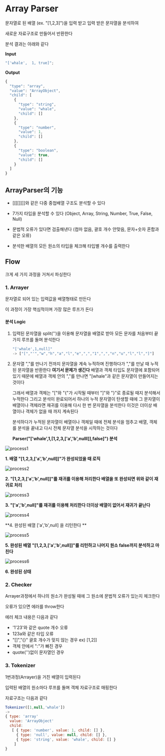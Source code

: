 # Array Parser

문자열로 된 배열 (ex. "[1,2,3]")을 입력 받고 입력 받은 문자열을 분석하여

새로운 자료구조로 만들어서 반환한다

분석 결과는 아래와 같다

**Input**

```js
"['whale',  1, true]";
```

**Output**

```js
{
  "type": "array",
  "value": "ArrayObject",
  "child": [
    {
      "type": "string",
      "value": "whale",
      "child": []
    },
    {
      "type": "number",
      "value": 1,
      "child": []
    },
    {
      "type": "boolean",
      "value": true,
      "child": []
    }
  ]
}
```

## ArrayParser의 기능

- [[[[]]]]와 같은 다중 중첩배열 구조도 분석할 수 있다

- 7가지 타입을 분석할 수 있다 (Object, Array, String, Number, True, False, Null)
- 문법적 오류가 있다면 검출해낸다 (컴마 없음, 괄호 개수 안맞음, 문자+숫자 혼합과 같은 오류)
- 분석한 배열의 모든 원소의 타입을 체크해 타입별 개수를 출력한다

## Flow

크게 세 가지 과정을 거쳐서 파싱한다

### 1. Arrayer

문자열로 되어 있는 입력값을 배열형태로 만든다

이 과정이 가장 핵심적이며 가장 많은 루프가 돈다



#### 분석 Logic

1. 입력된 문자열을 split('')을 이용해 문자열을 배열로 받아 모든 문자를 처음부터 끝가지 루프를 돌며 분석한다

   ```js
   "['whale',1,null]"
   -> ["[","'","w","h","a","l","e",",","1",",","n","u","l","l","]"]
   ```

2. 문자열 ","를 만나기 전까지 문자열을 계속 누적하며 진행하다가 ","를 만날 때 누적된 문자열을 반환한다
   **여기서 문제가 생긴다** 배열과 객체 타입도 문자열에 포함되어 있기 때문에 배열과 객체 안의 ","를 만나면 "[whale"과 같은 문자열이 만들어지는 것이다

   그래서 배열과 객체는 "["와 "{"가 시작될 때부터 "]"와 "}"로 종료될 때지 분석해서 누적한다 그리고 분석이 완료되어서 하나의 누적 문자열이 탄생할 때에 그 문자열이 배열이나 객체라면 재귀를 이용해 다시 한 번 문자열을 분석한다
   이것은 더이상 배열이나 객체가 없을 때 까지 계속된다

   분석하다가 누적된 문자열이 배열이나 객체일 때에 전체 분석을 멈추고  배열, 객체를 분석을 끝내고 다시 전체 문자열 분석을 시작하는 것이다

   **Parser("['whale',1,[1,2,3,['a','b',nulll]],false]") 분석**

![process1](./images/process1.png)

**1. 배열 "[1,2,3,['a','b',null]]"가 완성되었을 때 로직**

![process2](./images/process2.png)

**2. "[1,2,3,['a','b',null]]"를 재귀를 이용해 처리한다 배열을 또 완성되면 위와 같이 재귀로 처리**

![process3](./images/process3.png)

**3. "['a','b',null]"를 재귀를 이용해 처리한다 더이상 배열이 없어서 재귀가 끝난다**

![process4](./images/process4.png)

**4. 완성된 배열 ['a','b',null] 을 리턴한다 **

![process5](./images/process5.png)

**5. 완성된 배열 "[1,2,3,['a','b',null]]"를 리턴하고 나머지 원소 false까지 분석하고 마친다**

![process6](./images/process6.png)

**6. 완성된 상태**

### 2. Checker

Arrayer과정에서 하나의 원소가 완성될 때에 그 원소에 문법적 오류가 있는지 체크한다

오류가 있으면 에러를 throw한다

에러 체크 내용은 다음과 같다

- '1'23'와 같은 quote 개수 오류
- 123a와 같은 타입 오류
- "[]","{}" 괄호 개수가 맞지 않는 경우 ex) [1,2]]
- 객체 안에서 ":"가 빠진 경우
- quote('')없이 문자열인 경우

### 3. Tokenizer

1번과정(Arrayer)을 거친 배열이 입력된다

입력된 배열의 원소마다 루프를 돌며 객체 자료구조로 매핑한다

자료구조는 다음과 같다

```js
Tokenizer([1,null,'whale'])
->
{ type: 'array'
  value: 'ArrayObject'
  child: 
   [ { type: 'number', value: 1, child: [] },
     { type: 'null', value: null, child: [] },
     { type: 'string', value: 'whale', child: [] } 
    ] 
}
```
